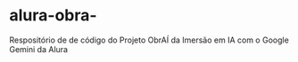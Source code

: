 # alura-obra-
Respositório de de código do Projeto ObrAÍ da Imersão em IA com o Google Gemini da Alura
